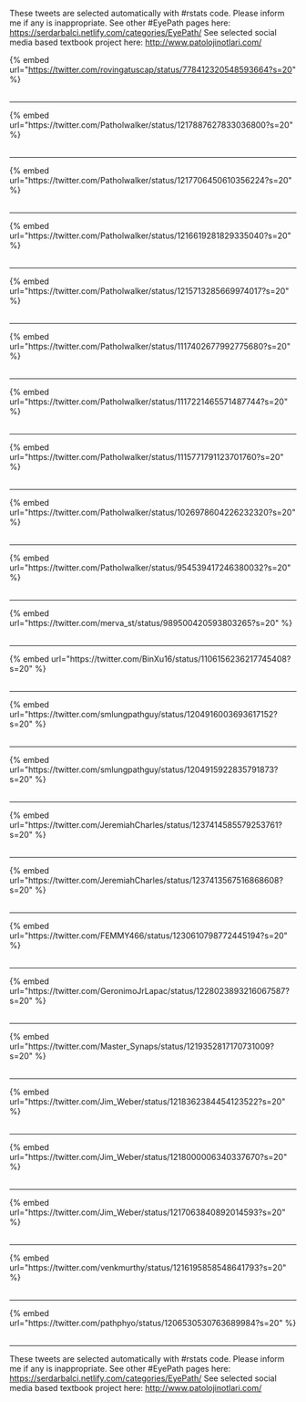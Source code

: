 

These tweets are selected automatically with #rstats code. Please inform me if any is inappropriate.
See other #EyePath pages here: https://serdarbalci.netlify.com/categories/EyePath/ 
See selected social media based textbook project here: http://www.patolojinotlari.com/

{% embed url="https://twitter.com/rovingatuscap/status/778412320548593664?s=20" %}<br>
<br>
<hr>
{% embed url="https://twitter.com/Patholwalker/status/1217887627833036800?s=20" %}<br>
<br>
<hr>
{% embed url="https://twitter.com/Patholwalker/status/1217706450610356224?s=20" %}<br>
<br>
<hr>
{% embed url="https://twitter.com/Patholwalker/status/1216619281829335040?s=20" %}<br>
<br>
<hr>
{% embed url="https://twitter.com/Patholwalker/status/1215713285669974017?s=20" %}<br>
<br>
<hr>
{% embed url="https://twitter.com/Patholwalker/status/1117402677992775680?s=20" %}<br>
<br>
<hr>
{% embed url="https://twitter.com/Patholwalker/status/1117221465571487744?s=20" %}<br>
<br>
<hr>
{% embed url="https://twitter.com/Patholwalker/status/1115771791123701760?s=20" %}<br>
<br>
<hr>
{% embed url="https://twitter.com/Patholwalker/status/1026978604226232320?s=20" %}<br>
<br>
<hr>
{% embed url="https://twitter.com/Patholwalker/status/954539417246380032?s=20" %}<br>
<br>
<hr>
{% embed url="https://twitter.com/merva_st/status/989500420593803265?s=20" %}<br>
<br>
<hr>
{% embed url="https://twitter.com/BinXu16/status/1106156236217745408?s=20" %}<br>
<br>
<hr>
{% embed url="https://twitter.com/smlungpathguy/status/1204916003693617152?s=20" %}<br>
<br>
<hr>
{% embed url="https://twitter.com/smlungpathguy/status/1204915922835791873?s=20" %}<br>
<br>
<hr>
{% embed url="https://twitter.com/JeremiahCharles/status/1237414585579253761?s=20" %}<br>
<br>
<hr>
{% embed url="https://twitter.com/JeremiahCharles/status/1237413567516868608?s=20" %}<br>
<br>
<hr>
{% embed url="https://twitter.com/FEMMY466/status/1230610798772445194?s=20" %}<br>
<br>
<hr>
{% embed url="https://twitter.com/GeronimoJrLapac/status/1228023893216067587?s=20" %}<br>
<br>
<hr>
{% embed url="https://twitter.com/Master_Synaps/status/1219352817170731009?s=20" %}<br>
<br>
<hr>
{% embed url="https://twitter.com/Jim_Weber/status/1218362384454123522?s=20" %}<br>
<br>
<hr>
{% embed url="https://twitter.com/Jim_Weber/status/1218000006340337670?s=20" %}<br>
<br>
<hr>
{% embed url="https://twitter.com/Jim_Weber/status/1217063840892014593?s=20" %}<br>
<br>
<hr>
{% embed url="https://twitter.com/venkmurthy/status/1216195858548641793?s=20" %}<br>
<br>
<hr>
{% embed url="https://twitter.com/pathphyo/status/1206530530763689984?s=20" %}<br>
<br>
<hr>


These tweets are selected automatically with #rstats code. Please inform me if any is inappropriate.
See other #EyePath pages here: https://serdarbalci.netlify.com/categories/EyePath/ 
See selected social media based textbook project here: http://www.patolojinotlari.com/
